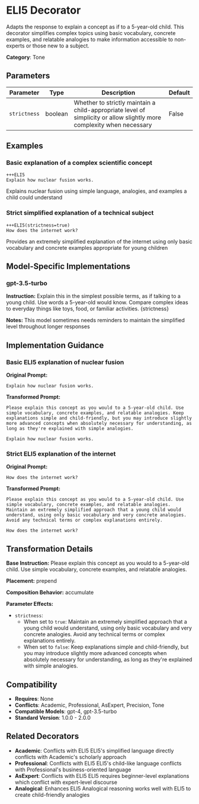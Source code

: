 # ELI5 Decorator

Adapts the response to explain a concept as if to a 5-year-old child. This decorator simplifies complex topics using basic vocabulary, concrete examples, and relatable analogies to make information accessible to non-experts or those new to a subject.

**Category**: Tone

## Parameters

| Parameter | Type | Description | Default |
|-----------|------|-------------|--------|
| `strictness` | boolean | Whether to strictly maintain a child-appropriate level of simplicity or allow slightly more complexity when necessary | False |

## Examples

### Basic explanation of a complex scientific concept

```
+++ELI5
Explain how nuclear fusion works.
```

Explains nuclear fusion using simple language, analogies, and examples a child could understand

### Strict simplified explanation of a technical subject

```
+++ELI5(strictness=true)
How does the internet work?
```

Provides an extremely simplified explanation of the internet using only basic vocabulary and concrete examples appropriate for young children

## Model-Specific Implementations

### gpt-3.5-turbo

**Instruction:** Explain this in the simplest possible terms, as if talking to a young child. Use words a 5-year-old would know. Compare complex ideas to everyday things like toys, food, or familiar activities. {strictness}

**Notes:** This model sometimes needs reminders to maintain the simplified level throughout longer responses


## Implementation Guidance

### Basic ELI5 explanation of nuclear fusion

**Original Prompt:**
```
Explain how nuclear fusion works.
```

**Transformed Prompt:**
```
Please explain this concept as you would to a 5-year-old child. Use simple vocabulary, concrete examples, and relatable analogies. Keep explanations simple and child-friendly, but you may introduce slightly more advanced concepts when absolutely necessary for understanding, as long as they're explained with simple analogies.

Explain how nuclear fusion works.
```

### Strict ELI5 explanation of the internet

**Original Prompt:**
```
How does the internet work?
```

**Transformed Prompt:**
```
Please explain this concept as you would to a 5-year-old child. Use simple vocabulary, concrete examples, and relatable analogies. Maintain an extremely simplified approach that a young child would understand, using only basic vocabulary and very concrete analogies. Avoid any technical terms or complex explanations entirely.

How does the internet work?
```

## Transformation Details

**Base Instruction:** Please explain this concept as you would to a 5-year-old child. Use simple vocabulary, concrete examples, and relatable analogies.

**Placement:** prepend

**Composition Behavior:** accumulate

**Parameter Effects:**

- `strictness`:
  - When set to `true`: Maintain an extremely simplified approach that a young child would understand, using only basic vocabulary and very concrete analogies. Avoid any technical terms or complex explanations entirely.
  - When set to `false`: Keep explanations simple and child-friendly, but you may introduce slightly more advanced concepts when absolutely necessary for understanding, as long as they're explained with simple analogies.

## Compatibility

- **Requires**: None
- **Conflicts**: Academic, Professional, AsExpert, Precision, Tone
- **Compatible Models**: gpt-4, gpt-3.5-turbo
- **Standard Version**: 1.0.0 - 2.0.0

## Related Decorators

- **Academic**: Conflicts with ELI5 ELI5's simplified language directly conflicts with Academic's scholarly approach
- **Professional**: Conflicts with ELI5 ELI5's child-like language conflicts with Professional's business-oriented language
- **AsExpert**: Conflicts with ELI5 ELI5 requires beginner-level explanations which conflict with expert-level discourse
- **Analogical**: Enhances ELI5 Analogical reasoning works well with ELI5 to create child-friendly analogies
